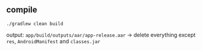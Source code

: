 compile
-------
`./gradlew clean build`

output: `app/build/outputs/aar/app-release.aar` -> delete everything except `res`, `AndroidManifest` and `classes.jar`